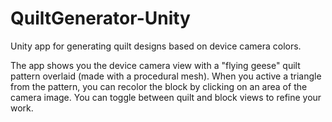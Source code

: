 # QuiltGenerator-Unity
Unity app for generating quilt designs based on device camera colors.

The app shows you the device camera view with a "flying geese" quilt pattern overlaid (made with a procedural mesh). When you active a triangle from the pattern, you can recolor the block by clicking on an area of the camera image. You can toggle between quilt and block views to refine your work.
